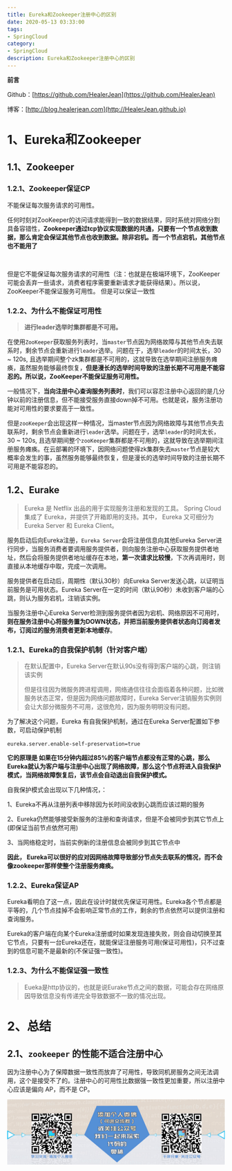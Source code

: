 ```yaml
---
title: Eureka和Zookeeper注册中心的区别
date: 2020-05-13 03:33:00
tags: 
- SpringCloud
category: 
- SpringCloud
description: Eureka和Zookeeper注册中心的区别
---
```


**前言**     

 Github：[https://github.com/HealerJean](https://github.com/HealerJean)         

 博客：[http://blog.healerjean.com](http://HealerJean.github.io)          





# 1、Eureka和Zookeeper  

## 1.1、Zookeeper 

### 1.2.1、Zookeeper保证CP

不能保证每次服务请求的可用性。     

任何时刻对ZooKeeper的访问请求能得到一致的数据结果，同时系统对网络分割具备容错性，**Zookeeper通过tcp协议实现数据的共通，只要有一个节点收到数据，那么肯定会保证其他节点也收到数据。除非宕机。而一个节点宕机，其他节点也不能用了**

​       

但是它不能保证每次服务请求的可用性（注：也就是在极端环境下，ZooKeeper可能会丢弃一些请求，消费者程序需要重新请求才能获得结果）。所以说，ZooKeeper不能保证服务可用性。 但是可以保证一致性    



### 1.2.2、为什么不能保证可用性

> **进行leader选举时集群都是不可用。**       

在使用`ZooKeeper`获取服务列表时，当`master`节点因为网络故障与其他节点失去联系时，剩余节点会重新进行`leader`选举。问题在于，选举`leader`的时间太长，30 ~ 120s, 且选举期间整个zk集群都是不可用的，这就导致在选举期间注册服务瘫痪，虽然服务能够最终恢复，**但是漫长的选举时间导致的注册长期不可用是不能容忍的。所以说，ZooKeeper不能保证服务可用性。**     



一般情况下，**当向注册中心查询服务列表时**，我们可以容忍注册中心返回的是几分钟以前的注册信息，但不能接受服务直接down掉不可用。也就是说，服务注册功能对可用性的要求要高于一致性。     

但是`zooKeeper`会出现这样一种情况，当master节点因为网络故障与其他节点失去联系时，剩余节点会重新进行`leader`选举。问题在于，选举`leader`的时间太长，30 ~ 120s, 且选举期间整个`zooKeeper`集群都是不可用的，这就导致在选举期间注册服务瘫痪。在云部署的环境下，因网络问题使得zk集群失去`master`节点是较大概率会发生的事，虽然服务能够最终恢复，但是漫长的选举时间导致的注册长期不可用是不能容忍的。









## 1.2、Eurake

> Eureka 是 Netflix 出品的用于实现服务注册和发现的工具。 Spring Cloud 集成了 Eureka，并提供了开箱即用的支持。其中， Eureka 又可细分为 Eureka Server 和 Eureka Client。



服务启动后向Eureka注册，`Eureka Server`会将注册信息向其他Eureka Server进行同步，当服务消费者要调用服务提供者，则向服务注册中心获取服务提供者地址，然后会将服务提供者地址缓存在本地，**第一次请求比较慢**，下次再调用时，则直接从本地缓存中取，完成一次调用。    

服务提供者在启动后，周期性（默认30秒）向Eureka Server发送心跳，以证明当前服务是可用状态。Eureka Server在一定的时间（默认90秒）未收到客户端的心跳，则认为服务宕机，注销该实例。     

当服务注册中心Eureka Server检测到服务提供者因为宕机、网络原因不可用时，**则在服务注册中心将服务置为DOWN状态，并把当前服务提供者状态向订阅者发布，订阅过的服务消费者更新本地缓存**。         




### 1.2.1、Eureka的自我保护机制（针对客户端） 

> 在默认配置中，Eureka Server在默认90s没有得到客户端的心跳，则注销该实例        
>
> 但是往往因为微服务跨进程调用，网络通信往往会面临着各种问题，比如微服务状态正常，但是因为网络问题故障时，Eureka Server注销服务实例则会让大部分微服务不可用，这很危险，因为服务明明没有问题。     



为了解决这个问题，Eureka 有自我保护机制，通过在Eureka Server配置如下参数，可启动保护机制     

```properties
eureka.server.enable-self-preservation=true
```



**它的原理是    如果在15分钟内超过85%的客户端节点都没有正常的心跳，那么Eureka就认为客户端与注册中心出现了网络故障，那么这个节点将进入自我保护模式，当网络故障恢复后，该节点会自动退出自我保护模式。**     

自我保护模式会出现以下几种情况，：      

1、Eureka不再从注册列表中移除因为长时间没收到心跳而应该过期的服务    

2、Eureka仍然能够接受新服务的注册和查询请求，但是不会被同步到其它节点上(即保证当前节点依然可用)     

3、当网络稳定时，当前实例新的注册信息会被同步到其它节点中    

**因此， Eureka可以很好的应对因网络故障导致部分节点失去联系的情况，而不会像zookeeper那样使整个注册服务瘫痪。**





### 1.2.2、Eureka保证AP

Eureka看明白了这一点，因此在设计时就优先保证可用性。Eureka各个节点都是平等的，几个节点挂掉不会影响正常节点的工作，剩余的节点依然可以提供注册和查询服务。      

Eureka的客户端在向某个Eureka注册或时如果发现连接失败，则会自动切换至其它节点，只要有一台Eureka还在，就能保证注册服务可用(保证可用性)，只不过查到的信息可能不是最新的(不保证强一致性)。       



### 1.2.3、为什么不能保证强一致性  

> Eueka是http协议的，也就是说Eurake节点之间的数据，可能会存在网络原因导致信息没有传递完全导致数据不一致的情况出现。





# 2、总结



## 2.1、`zookeeper` 的性能不适合注册中心



因为注册中心为了保障数据一致性而放弃了可用性，导致同机房服务之间无法调用，这个是接受不了的。注册中心的可用性比数据强一致性更加重要，所以注册中心应该是偏向 AP，而不是 CP。



























![ContactAuthor](https://raw.githubusercontent.com/HealerJean/HealerJean.github.io/master/assets/img/artical_bottom.jpg)





<link rel="stylesheet" href="https://unpkg.com/gitalk/dist/gitalk.css">

<script src="https://unpkg.com/gitalk@latest/dist/gitalk.min.js"></script> 
<div id="gitalk-container"></div>    
 <script type="text/javascript">
    var gitalk = new Gitalk({
		clientID: `1d164cd85549874d0e3a`,
		clientSecret: `527c3d223d1e6608953e835b547061037d140355`,
		repo: `HealerJean.github.io`,
		owner: 'HealerJean',
		admin: ['HealerJean'],
		id: 'AAAAAAAAAAAAAAA',
    });
    gitalk.render('gitalk-container');
</script> 
